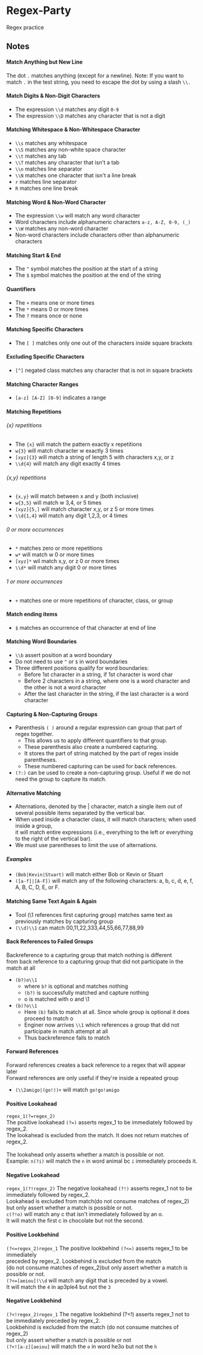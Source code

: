 # Regex-Party
Regex practice

## Notes

#### Match Anything but New Line
The dot `.` matches anything (except for a newline).
Note: If you want to match `.` in the test string, 
you need to escape the dot by using a slash `\\.`

#### Match Digits & Non-Digit Characters
* The expression `\\d` matches any digit `0-9`
* The expression `\\D` matches any character that is not a digit

#### Matching Whitespace & Non-Whitespace Character
* `\\s` matches any whitespace
* `\\S` matches any non-white space character
* `\\t` matches any tab
* `\\T` matches any character that isn't a tab
* `\\n` matches line separator
* `\\N` matches one character that isn't a line break
* `r` matches line separator
* `R` matches one line break


#### Matching Word & Non-Word Character
* The expression `\\w` will match any word character
* Word characters include alphanumeric characters `a-z, A-Z, 0-9, (_)`
* `\\W` matches any non-word character
* Non-word characters include characters other than alphanumeric characters


#### Matching Start & End
* The `^` symbol matches the position at the start of a string
* The `$` symbol matches the position at the end of the string

#### Quantifiers
* The `+` means one or more times
* The `*` means 0 or more times
* The `?` means once or none

#### Matching Specific Characters
* The `[ ]` matches only one out of the characters inside square brackets

#### Excluding Specific Characters
* `[^]` negated class matches any character that is not in square brackets

#### Matching Character Ranges
* `[a-z] [A-Z] [0-9]` indicates a range

#### Matching Repetitions
###### {x} repetitions
* The `{x}` will match the pattern exactly x repetitions
* `w{3}` will match character w exactly 3 times
* `[xyz]{3}` will match a string of length 5 with characters x,y, or z
* `\\d{4}` will match any digit exactly 4 times

###### {x,y} repetitions
* `{x,y}` will match between x and y (both inclusive)
* `w{3,5}` will match w 3,4, or 5 times
* `[xyz]{5,]` will match character x,y, or z 5 or more times
* `\\d{1,4}` will match any digit 1,2,3, or 4 times

###### 0 or more occurrences
* `*` matches zero or more repetitions
* `w*` will match w 0 or more times
* `[xyz]*` wil match x,y, or z 0 or more times
* `\\d*` will match any digit 0 or more times

###### 1 or more occurrences
* `+` matches one or more repetitions of character, class, or group

#### Match ending items
* `$` matches an occurrence of that character at end of line

#### Matching Word Boundaries
* `\\b` assert position at a word boundary
* Do not need to use `^` or `$` in word boundaries
* Three different positions qualify for word boundaries:
    * Before 1st character in a string, if 1st character is word char
    * Before 2 characters in a string, where one is a word character and the other is not a word character
    * After the last character in the string, if the last character is a word character

####  Capturing & Non-Capturing Groups
* Parenthesis `( )` around a regular expression can group that part of regex together.
    * This allows us to apply different quantifiers to that group.
    * These parenthesis also create a numbered capturing.
    * It stores the part of string matched by the part of regex inside parentheses.
    * These numbered capturing can be used for back references. 
* `(?:)`  can be used to create a non-capturing group. Useful if we do not need the group to capture its match.

    
#### Alternative Matching
* Alternations, denoted by the | character, match a single item out of several possible items separated by the vertical bar. 
* When used inside a character class, it will match characters; when used inside a group,<br /> it will match entire expressions (i.e., everything to the left or everything to the right of the vertical bar).
* We must use parentheses to limit the use of alternations.
##### Examples
* `(Bob|Kevin|Stuart)` will match either Bob or Kevin or Stuart
* `([a-f]|[A-F])` will match any of the following characters: a, b, c, d, e, f, A, B, C, D, E, or F.

#### Matching Same Text Again & Again
* Tool (\\1 references first capturing group) matches same text as previously matches by capturing group
* `(\\d)\\1` can match 00,11,22,333,44,55,66,77,88,99

#### Back References to Failed Groups
Backreference to a capturing group that match nothing is different  <br />
from back reference to a capturing group that did not participate in the match at all
* `(b?)o\\1` 
    * where `b?` is optional and matches nothing
    * `(b?)` is successfully matched and capture nothing
    * o is matched with o and \\1 
* `(b)?o\\1`
    * Here `(b)` fails to match at all. Since whole group is optional it does proceed to match o
    * Enginer now arrives `\\1` which references a group that did not participate in match attempt at all
    * Thus backreference fails to match
    
#### Forward References
Forward references creates a back reference to a regex that will appear later
<br />Forward references are only useful if they're inside a repeated group
* `(\\2amigo|(go!))+` will match `go!go!amigo`

#### Positive Lookahead
`regex_1(?=regex_2)` <br />
The positive lookahead `(?=)` asserts regex_1 to be immediately followed by regex_2.<br /> 
The lookahead is excluded from the match. It does not return matches of regex_2.<br />  
The lookahead only asserts whether a match is possible or not.<br />
Example: `n(?i)` will match the `n` in word animal bc `i` immediately proceeds it.

#### Negative Lookahead
`regex_1(?!regex_2)`
The negative lookahead `(?!)` asserts regex_1 not to be immediately followed by regex_2.
<br />Lookahead is excluded from match(do not consume matches of regex_2)
<br />but only assert whether a match is possible or not.<br />
`c(?!o)` will match any c that isn't immediately followed by an o.<br />
It will match the first c in chocolate but not the second.
 
#### Positive Lookbehind
`(?<=regex_2)regex_1`
The positive lookbehind `(?<=)` asserts regex_1 to be immediately<br />
preceded by regex_2. Lookbehind is excluded from the match<br /> 
(do not consume matches of regex_2)but only assert whether a match is possible or not.<br />
`(?<=[aeiou])\\d` will match any digit that is preceded by a vowel.<br />
It will match the `4` in ap3ple4 but not the `3`

#### Negative Lookbehind
`(?<!regex_2)regex_1`
The negative lookbehind (?<!) asserts regex_1 not to be immediately preceded by regex_2.<br />
Lookbehind is excluded from the match (do not consume matches of regex_2)<br />
but only assert whether a match is possible or not<br />
`(?<![a-z][aeiou]` will match the `o` in word he3o but not the `h`

